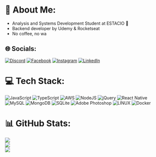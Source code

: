 #                                                        💫 About Me:
* Analysis and Systems Development Student at ESTACIO 📖
* Backend developer by Udemy & Rocketseat
* No coffee, no wa

##                                                       🌐 Socials:
[![Discord](https://img.shields.io/badge/Discord-%237289DA.svg?logo=discord&logoColor=white)](https://discord.gg/https://discord.com/#8681) [![Facebook](https://img.shields.io/badge/Facebook-%231877F2.svg?logo=Facebook&logoColor=white)](https://facebook.com/https://www.facebook.com/GominhoXd/) [![Instagram](https://img.shields.io/badge/Instagram-%23E4405F.svg?logo=Instagram&logoColor=white)](https://instagram.com/https://www.instagram.com/gominsz/) [![LinkedIn](https://img.shields.io/badge/LinkedIn-%230077B5.svg?logo=linkedin&logoColor=white)](https://linkedin.com/in/https://www.linkedin.com/in/gomin/) 

#                                                       💻 Tech Stack:
 ![JavaScript](https://img.shields.io/badge/javascript-%23323330.svg?style=for-the-badge&logo=javascript&logoColor=%23F7DF1E) ![TypeScript](https://img.shields.io/badge/typescript-%23007ACC.svg?style=for-the-badge&logo=typescript&logoColor=white) ![AWS](https://img.shields.io/badge/AWS-%23FF9900.svg?style=for-the-badge&logo=amazon-aws&logoColor=white) ![NodeJS](https://img.shields.io/badge/node.js-6DA55F?style=for-the-badge&logo=node.js&logoColor=white) ![jQuery](https://img.shields.io/badge/jquery-%230769AD.svg?style=for-the-badge&logo=jquery&logoColor=white) ![React Native](https://img.shields.io/badge/react_native-%2320232a.svg?style=for-the-badge&logo=react&logoColor=%2361DAFB) ![MySQL](https://img.shields.io/badge/mysql-%2300f.svg?style=for-the-badge&logo=mysql&logoColor=white) ![MongoDB](https://img.shields.io/badge/MongoDB-%234ea94b.svg?style=for-the-badge&logo=mongodb&logoColor=white) ![SQLite](https://img.shields.io/badge/sqlite-%2307405e.svg?style=for-the-badge&logo=sqlite&logoColor=white) ![Adobe Photoshop](https://img.shields.io/badge/adobephotoshop-%2331A8FF.svg?style=for-the-badge&logo=adobephotoshop&logoColor=white) ![LINUX](https://img.shields.io/badge/Linux-FCC624?style=for-the-badge&logo=linux&logoColor=black) ![Docker](https://img.shields.io/badge/docker-%230db7ed.svg?style=for-the-badge&logo=docker&logoColor=white)
#                                                      📊 GitHub Stats:
![](https://github-readme-stats.vercel.app/api?username=gominsz&theme=nightowl&hide_border=true&include_all_commits=false&count_private=false)<br/>
![](https://github-readme-streak-stats.herokuapp.com/?user=gominsz&theme=nightowl&hide_border=true)<br/>
![](https://github-readme-stats.vercel.app/api/top-langs/?username=gominsz&theme=nightowl&hide_border=true&include_all_commits=false&count_private=false&layout=compact)


